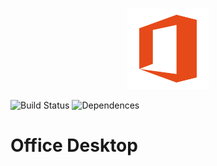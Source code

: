 

<p align="center">
    <img src="https://github.com/Chihpin/Office-Desktop/raw/master/build/icon.png"
        height="130">
</p>

![Build Status](https://img.shields.io/travis/com/Chihpin/Office-Desktop.svg)
![Dependences](https://img.shields.io/david/Chihpin/Office-Desktop.svg)

# Office Desktop
